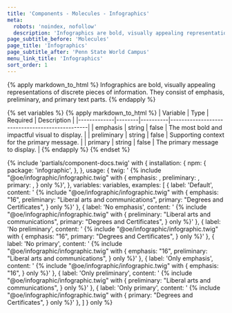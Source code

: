```yaml
---
title: 'Components - Molecules - Infographics'
meta:
  robots: 'noindex, nofollow'
  description: 'Infographics are bold, visually appealing representations of discrete pieces of information.'
page_subtitle_before: 'Molecules'
page_title: 'Infographics'
page_subtitle_after: 'Penn State World Campus'
menu_link_title: 'Infographics'
sort_order: 1
---
```

{% apply markdown_to_html %}
  Infographics are bold, visually appealing representations of discrete pieces
  of information. They consist of emphasis, preliminary, and primary text
  parts.
{% endapply %}

{% set variables %}
  {% apply markdown_to_html %}
    | Variable    | Type   | Required | Description                                                                                                            |
    |-------------|--------|----------|------------------------------------------------|
    | emphasis    | string | false    | The most bold and impactful visual to display. |
    | preliminary | string | false    | Supporting context for the primary message.    |
    | primary     | string | false    | The primary message to display.                |
  {% endapply %}
{% endset %}

{% include 'partials/component-docs.twig' with {
  installation: {
    npm: {
      package: 'infographic',
    },
  },
  usage: {
    twig: '
{% include "@oe/infographic/infographic.twig" with {
  emphasis: <string>,
  preliminary: <string>,
  primary: <string>,
} only %}',
  },
  variables: variables,
  examples: [
    {
      label: 'Default', 
      content: '
{% include "@oe/infographic/infographic.twig" with {
  emphasis: "16",
  preliminary: "Liberal arts and communications",
  primary: "Degrees and Certificates",
} only %}'
    },
    {
      label: 'No emphasis', 
      content: '
{% include "@oe/infographic/infographic.twig" with {
  preliminary: "Liberal arts and communications",
  primary: "Degrees and Certificates",
} only %}'
    },
    {
      label: 'No preliminary', 
      content: '
{% include "@oe/infographic/infographic.twig" with {
  emphasis: "16",
  primary: "Degrees and Certificates",
} only %}'
    },
    {
      label: 'No primary', 
      content: '
{% include "@oe/infographic/infographic.twig" with {
  emphasis: "16",
  preliminary: "Liberal arts and communications",
} only %}'
    },
    {
      label: 'Only emphasis', 
      content: '
{% include "@oe/infographic/infographic.twig" with {
  emphasis: "16",
} only %}'
    },
    {
      label: 'Only preliminary', 
      content: '
{% include "@oe/infographic/infographic.twig" with {
  preliminary: "Liberal arts and communications",
} only %}'
    },
    {
      label: 'Only primary', 
      content: '
{% include "@oe/infographic/infographic.twig" with {
  primary: "Degrees and Certificates",
} only %}'
    },
  ]
} only %}
